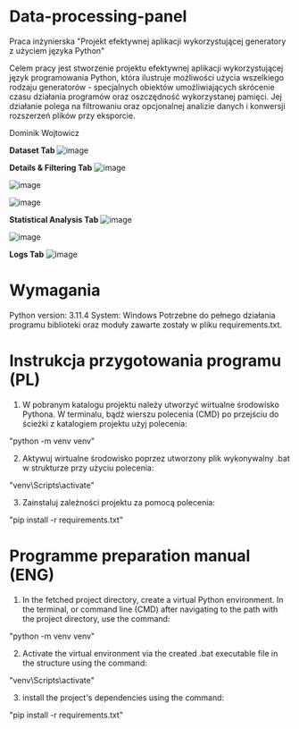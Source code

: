# Data-processing-panel
Praca inżynierska
"Projekt efektywnej aplikacji wykorzystującej generatory z użyciem języka Python"

Celem pracy jest stworzenie projektu efektywnej aplikacji
wykorzystującej język programowania Python, która ilustruje
możliwości użycia wszelkiego rodzaju generatorów - specjalnych
obiektów umożliwiających skrócenie czasu działania programów
oraz oszczędność wykorzystanej pamięci. Jej działanie polega 
na filtrowaniu oraz opcjonalnej analizie danych i konwersji
rozszerzeń plików przy eksporcie. 

Dominik Wojtowicz

**Dataset Tab**
![image](https://github.com/d-wojtowicz/Data-processing-panel/assets/126921476/f13fdedb-002f-4a4f-8b72-2f5bbd15a31c)

**Details & Filtering Tab**
![image](https://github.com/d-wojtowicz/Data-processing-panel/assets/126921476/cd4308c3-16f2-4ae6-bbe6-04b8547b2600)

![image](https://github.com/d-wojtowicz/Data-processing-panel/assets/126921476/fe3f8fb0-1268-4f94-936a-e76ebdca0d81)

![image](https://github.com/d-wojtowicz/Data-processing-panel/assets/126921476/824c77b0-7c55-49e3-978e-d7dfc894e0a9)

**Statistical Analysis Tab**
![image](https://github.com/d-wojtowicz/Data-processing-panel/assets/126921476/b360fd4f-b638-4a01-99f8-56990a2e3274)

![image](https://github.com/d-wojtowicz/Data-processing-panel/assets/126921476/c9d35b98-64dc-4423-b047-744a72b9fb4a)

**Logs Tab**
![image](https://github.com/d-wojtowicz/Data-processing-panel/assets/126921476/f011307c-fdc3-4398-b7cd-e1d335e647ce)


# Wymagania
Python version: 3.11.4
System: Windows
Potrzebne do pełnego działania programu biblioteki oraz moduły zawarte zostały w pliku requirements.txt.



# Instrukcja przygotowania programu (PL)
1. W pobranym katalogu projektu należy utworzyć wirtualne środowisko Pythona.
W terminalu, bądź wierszu polecenia (CMD) po przejściu do ścieżki z katalogiem projektu użyj polecenia:

"python -m venv venv"

2. Aktywuj wirtualne środowisko poprzez utworzony plik wykonywalny .bat w strukturze przy użyciu polecenia:

"venv\Scripts\activate"

3. Zainstaluj zależności projektu za pomocą polecenia:

"pip install -r requirements.txt"



# Programme preparation manual (ENG)
1. In the fetched project directory, create a virtual Python environment.
In the terminal, or command line (CMD) after navigating to the path with the project directory, use the command:

"python -m venv venv"

2. Activate the virtual environment via the created .bat executable file in the structure using the command:

"venv\Scripts\activate"

3. install the project's dependencies using the command:

"pip install -r requirements.txt"
